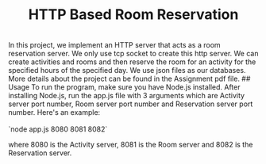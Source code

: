 <div align="center" >

# **HTTP Based Room Reservation** 
<br>
</div>
In this project, we implement an HTTP server that acts as a room reservation server. We only use tcp socket to create this http server. We can create activities and rooms and then reserve the room for an activity for the specified hours of the specified day. We use json files as our databases. More details about the project can be found in the Assignment pdf file.
## Usage
To run the program, make sure you have Node.js installed. After installing Node.js, run the app.js file with 3 arguments which are Activity server port number, Room server port number and Reservation server port number. Here's an example:<br><br>
`node app.js 8080 8081 8082`

where 8080 is the Activity server, 8081 is the Room server and 8082 is the Reservation server.
